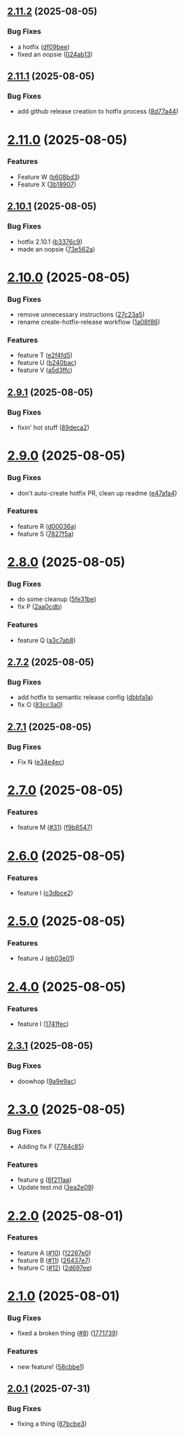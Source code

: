 ## [2.11.2](https://github.com/dabernathy89/gf-workflow-testing/compare/v2.11.1...v2.11.2) (2025-08-05)


### Bug Fixes

* a hotfix ([df09bee](https://github.com/dabernathy89/gf-workflow-testing/commit/df09bee5bd22f666f16a25cb297f876b63f74bf4))
* fixed an oopsie ([024ab13](https://github.com/dabernathy89/gf-workflow-testing/commit/024ab13dcbe201157e62429b9d881ef4f857e852))

## [2.11.1](https://github.com/dabernathy89/gf-workflow-testing/compare/v2.11.0...v2.11.1) (2025-08-05)


### Bug Fixes

* add github release creation to hotfix process ([8d77a44](https://github.com/dabernathy89/gf-workflow-testing/commit/8d77a44db3882037bd5c0c1c81b990a1f3b1c7df))

# [2.11.0](https://github.com/dabernathy89/gf-workflow-testing/compare/v2.10.1...v2.11.0) (2025-08-05)


### Features

* Feature W ([b608bd3](https://github.com/dabernathy89/gf-workflow-testing/commit/b608bd3a9979f220cb8959a3b55c29d098443edf))
* Feature X ([3b18907](https://github.com/dabernathy89/gf-workflow-testing/commit/3b18907c994200d897ddc36fc89b6c6b328fec18))

## [2.10.1](https://github.com/dabernathy89/gf-workflow-testing/compare/v2.10.0...v2.10.1) (2025-08-05)


### Bug Fixes

* hotfix 2.10.1 ([b3376c9](https://github.com/dabernathy89/gf-workflow-testing/commit/b3376c94bb14d37145b55a148762204c7dff7cc3))
* made an oopsie ([73e562a](https://github.com/dabernathy89/gf-workflow-testing/commit/73e562af59d054e7c9ef2522e35c6d558b69b366))

# [2.10.0](https://github.com/dabernathy89/gf-workflow-testing/compare/v2.9.1...v2.10.0) (2025-08-05)


### Bug Fixes

* remove unnecessary instructions ([27c23a5](https://github.com/dabernathy89/gf-workflow-testing/commit/27c23a5df2c58c250e25a6528a5edcc9864f32dc))
* rename create-hotfix-release workflow ([1a08f86](https://github.com/dabernathy89/gf-workflow-testing/commit/1a08f864541d11efbdc3a9c8c117e9080d0554f2))


### Features

* feature T ([e2f4fd5](https://github.com/dabernathy89/gf-workflow-testing/commit/e2f4fd5b9872c9a7f2153ae44e861a7da72f74c4))
* feature U ([b240bac](https://github.com/dabernathy89/gf-workflow-testing/commit/b240bacfd0ec9e8de0990dc737dbcc4b717e210f))
* feature V ([a5d3ffc](https://github.com/dabernathy89/gf-workflow-testing/commit/a5d3ffcfbadc97171b2879e14931631d339d6251))

## [2.9.1](https://github.com/dabernathy89/gf-workflow-testing/compare/v2.9.0...v2.9.1) (2025-08-05)


### Bug Fixes

* fixin' hot stuff ([89deca2](https://github.com/dabernathy89/gf-workflow-testing/commit/89deca2bf83e0cdf91e7e1916542ad71a52c9f78))

# [2.9.0](https://github.com/dabernathy89/gf-workflow-testing/compare/v2.8.0...v2.9.0) (2025-08-05)


### Bug Fixes

* don't auto-create hotfix PR, clean up readme ([e47afa4](https://github.com/dabernathy89/gf-workflow-testing/commit/e47afa4e4a5fd5a560728c7588efed564a9d5ef5))


### Features

* feature R ([d00036a](https://github.com/dabernathy89/gf-workflow-testing/commit/d00036aaaffab8843a2d72ba97363fe9c37d5572))
* feature S ([7827f5a](https://github.com/dabernathy89/gf-workflow-testing/commit/7827f5a64fb503368ddb9793063c2b16c0612074))

# [2.8.0](https://github.com/dabernathy89/gf-workflow-testing/compare/v2.7.2...v2.8.0) (2025-08-05)


### Bug Fixes

* do some cleanup ([5fe31be](https://github.com/dabernathy89/gf-workflow-testing/commit/5fe31be1b4d62947546bb8e9a9bf5aea29f643c5))
* fix P ([2aa0cdb](https://github.com/dabernathy89/gf-workflow-testing/commit/2aa0cdb78a6ee8d058ffa9c1fe710d606aa000d9))


### Features

* feature Q ([a3c7ab8](https://github.com/dabernathy89/gf-workflow-testing/commit/a3c7ab8cbf11836089ccd1252946fe3ddd1c69f6))

## [2.7.2](https://github.com/dabernathy89/gf-workflow-testing/compare/v2.7.1...v2.7.2) (2025-08-05)


### Bug Fixes

* add hotfix to semantic release config ([dbbfa1a](https://github.com/dabernathy89/gf-workflow-testing/commit/dbbfa1ac56b7834fdff7e56270852987bcc4d7fa))
* fix O ([83cc3a0](https://github.com/dabernathy89/gf-workflow-testing/commit/83cc3a00d9aadf54db679ef7fa75457ebd4c3bb2))

## [2.7.1](https://github.com/dabernathy89/gf-workflow-testing/compare/v2.7.0...v2.7.1) (2025-08-05)


### Bug Fixes

* Fix N ([e34e4ec](https://github.com/dabernathy89/gf-workflow-testing/commit/e34e4ec1639288562b84f62efb69a380341a5e93))

# [2.7.0](https://github.com/dabernathy89/gf-workflow-testing/compare/v2.6.0...v2.7.0) (2025-08-05)


### Features

* feature M ([#31](https://github.com/dabernathy89/gf-workflow-testing/issues/31)) ([f9b8547](https://github.com/dabernathy89/gf-workflow-testing/commit/f9b8547f8e1f5d897bc54af00cf85e248802bc11))

# [2.6.0](https://github.com/dabernathy89/gf-workflow-testing/compare/v2.5.1...v2.6.0) (2025-08-05)


### Features

* feature l ([c3dbce2](https://github.com/dabernathy89/gf-workflow-testing/commit/c3dbce286369ad485612d0a2629d6327844b3b27))

# [2.5.0](https://github.com/dabernathy89/gf-workflow-testing/compare/v2.4.0...v2.5.0) (2025-08-05)


### Features

* feature J ([eb03e01](https://github.com/dabernathy89/gf-workflow-testing/commit/eb03e011e5d1b866e1bd042aa0005075b8a12c63))

# [2.4.0](https://github.com/dabernathy89/gf-workflow-testing/compare/v2.3.1...v2.4.0) (2025-08-05)


### Features

* feature I ([1741fec](https://github.com/dabernathy89/gf-workflow-testing/commit/1741fec855ed82799357fc4b2cac5bfc5cadc35d))

## [2.3.1](https://github.com/dabernathy89/gf-workflow-testing/compare/v2.3.0...v2.3.1) (2025-08-05)


### Bug Fixes

* doowhop ([9a9e9ac](https://github.com/dabernathy89/gf-workflow-testing/commit/9a9e9ac6f7f384fe7853973340dc90adc9bcd7a7))

# [2.3.0](https://github.com/dabernathy89/gf-workflow-testing/compare/v2.2.0...v2.3.0) (2025-08-05)


### Bug Fixes

* Adding fix F ([7764c85](https://github.com/dabernathy89/gf-workflow-testing/commit/7764c85aa88b45efa4f66946d44322e6a01c4bb7))


### Features

* feature g ([6f211aa](https://github.com/dabernathy89/gf-workflow-testing/commit/6f211aa7c8f6af7e9a602336014010482e2c5a71))
* Update test.md ([3ea2e09](https://github.com/dabernathy89/gf-workflow-testing/commit/3ea2e09ff8ee173b1e5c454abc5854d37e802880))

# [2.2.0](https://github.com/dabernathy89/gf-workflow-testing/compare/v2.1.0...v2.2.0) (2025-08-01)


### Features

* feature A ([#10](https://github.com/dabernathy89/gf-workflow-testing/issues/10)) ([12267e0](https://github.com/dabernathy89/gf-workflow-testing/commit/12267e09876ca903c89edc121b5c8f79816823e8))
* feature B ([#11](https://github.com/dabernathy89/gf-workflow-testing/issues/11)) ([26437e7](https://github.com/dabernathy89/gf-workflow-testing/commit/26437e7e72f2e988ddaa298440b687b466c84649))
* feature C ([#12](https://github.com/dabernathy89/gf-workflow-testing/issues/12)) ([2d697ee](https://github.com/dabernathy89/gf-workflow-testing/commit/2d697eee0ac706a94e7171eebe724c388bade013))

# [2.1.0](https://github.com/dabernathy89/gf-workflow-testing/compare/v2.0.1...v2.1.0) (2025-08-01)


### Bug Fixes

* fixed a broken thing ([#8](https://github.com/dabernathy89/gf-workflow-testing/issues/8)) ([1771739](https://github.com/dabernathy89/gf-workflow-testing/commit/177173971ed4ecfaa1ff041f10bfb5288809e1fe))


### Features

* new feature! ([58cbbe1](https://github.com/dabernathy89/gf-workflow-testing/commit/58cbbe136c7b1eea6f5b565cb0f9c89ece96da68))

## [2.0.1](https://github.com/dabernathy89/gf-workflow-testing/compare/v2.0.0...v2.0.1) (2025-07-31)


### Bug Fixes

* fixing a thing ([67bcbe3](https://github.com/dabernathy89/gf-workflow-testing/commit/67bcbe3785f0554b0c266344296c22f11f2013d5))
